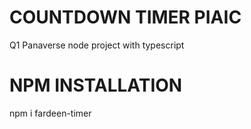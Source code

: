 # COUNTDOWN TIMER PIAIC
Q1 Panaverse node project with typescript
# NPM INSTALLATION
npm i fardeen-timer